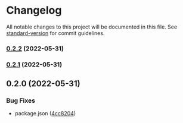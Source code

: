 # Changelog

All notable changes to this project will be documented in this file. See [standard-version](https://github.com/conventional-changelog/standard-version) for commit guidelines.

### [0.2.2](https://github.com/shinokada/svelte-teenyicons/compare/v0.2.1...v0.2.2) (2022-05-31)

### [0.2.1](https://github.com/shinokada/svelte-teenyicons/compare/v0.2.0...v0.2.1) (2022-05-31)

## 0.2.0 (2022-05-31)

### Bug Fixes

- package.json ([4cc8204](https://github.com/shinokada/svelte-teenyicons/commit/4cc8204723ada76333d02227e7ac420af4dde6c1))
